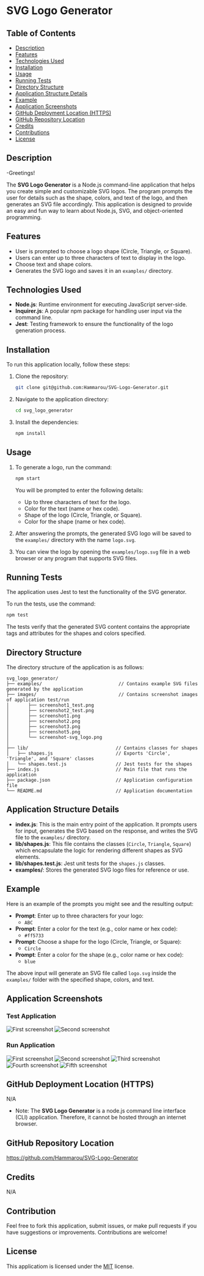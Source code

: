 # SVG Logo Generator

## Table of Contents

- [Description](#description)
- [Features](#features)
- [Technologies Used](#technologies-used)
- [Installation](#installation)
- [Usage](#usage)
- [Running Tests](#running-tests)
- [Directory Structure](#directory-structure)
- [Application Structure Details](#application-structure-details)
- [Example](#example)
- [Application Screenshots](#application-screenshots)
- [GitHub Deployment Location (HTTPS)](#github-deployment-location-https)
- [GitHub Repository Location](#github-repository-location)
- [Credits](#credits)
- [Contributions](#contributions)
- [License](#license)


## Description

-Greetings!

The **SVG Logo Generator** is a Node.js command-line application that helps you create simple and customizable SVG logos. The program prompts the user for details such as the shape, colors, and text of the logo, and then generates an SVG file accordingly. This application is designed to provide an easy and fun way to learn about Node.js, SVG, and object-oriented programming.


## Features

- User is prompted to choose a logo shape (Circle, Triangle, or Square).
- Users can enter up to three characters of text to display in the logo.
- Choose text and shape colors.
- Generates the SVG logo and saves it in an `examples/` directory.


## Technologies Used

- **Node.js**: Runtime environment for executing JavaScript server-side.
- **Inquirer.js**: A popular npm package for handling user input via the command line.
- **Jest**: Testing framework to ensure the functionality of the logo generation process.


## Installation

To run this application locally, follow these steps:

1. Clone the repository:
   ```sh
   git clone git@github.com:Hammarou/SVG-Logo-Generator.git
   ```

2. Navigate to the application directory:
   ```sh
   cd svg_logo_generator
   ```

3. Install the dependencies:
   ```sh
   npm install
   ```

## Usage
1. To generate a logo, run the command:
   ```sh
   npm start
   ```

   You will be prompted to enter the following details:
   - Up to three characters of text for the logo.
   - Color for the text (name or hex code).
   - Shape of the logo (Circle, Triangle, or Square).
   - Color for the shape (name or hex code).

2. After answering the prompts, the generated SVG logo will be saved to the `examples/` directory with the name `logo.svg`.

3. You can view the logo by opening the `examples/logo.svg` file in a web browser or any program that supports SVG files.


## Running Tests

The application uses Jest to test the functionality of the SVG generator.

To run the tests, use the command:
```sh
npm test
```

The tests verify that the generated SVG content contains the appropriate tags and attributes for the shapes and colors specified.


## Directory Structure

The directory structure of the application is as follows:
```
svg_logo_generator/
├── examples/                            // Contains example SVG files generated by the application
├── images/                              // Contains screenshot images of application test/run 
│       ├── screenshot1_test.png
│       ├── screenshot2_test.png
│       ├── screenshot1.png
│       ├── screenshot2.png
│       ├── screenshot3.png
│       ├── screenshot5.png
│       └── screenshot-svg_logo.png
│
├── lib/                                // Contains classes for shapes
│   ├── shapes.js                       // Exports 'Circle', 'Triangle', and 'Square' classes
│   └── shapes.test.js                  // Jest tests for the shapes
├── index.js                            // Main file that runs the application
├── package.json                        // Application configuration file
└── README.md                           // Application documentation
```


## Application Structure Details

- **index.js**: This is the main entry point of the application. It prompts users for input, generates the SVG based on the response, and writes the SVG file to the `examples/` directory.
- **lib/shapes.js**: This file contains the classes (`Circle`, `Triangle`, `Square`) which encapsulate the logic for rendering different shapes as SVG elements.
- **lib/shapes.test.js**: Jest unit tests for the `shapes.js` classes.
- **examples/**: Stores the generated SVG logo files for reference or use.


## Example

Here is an example of the prompts you might see and the resulting output:

- **Prompt**: Enter up to three characters for your logo:
  - `ABC`
- **Prompt**: Enter a color for the text (e.g., color name or hex code):
  - `#ff5733`
- **Prompt**: Choose a shape for the logo (Circle, Triangle, or Square):
  - `Circle`
- **Prompt**: Enter a color for the shape (e.g., color name or hex code):
  - `blue`

The above input will generate an SVG file called `logo.svg` inside the `examples/` folder with the specified shape, colors, and text.


## Application Screenshots

### Test Application

![](/images/screenshot1_test.png "First screenshot")
![](/images/screenshot2_test.png "Second screenshot")


### Run Application

![](/images/screenshot1.png "First screenshot")
![](/images/screenshot2.png "Second screenshot")
![](/images/screenshot3.png "Third screenshot")
![](/images/screenshot4.png "Fourth screenshot")
![](/images/screenshot-svg_logo.png "Fifth screenshot")



## GitHub Deployment Location (HTTPS)

N/A

* Note: The **SVG Logo Generator** is a node.js command line interface (CLI) application. Therefore, it cannot be hosted through an internet browser. 

## GitHub Repository Location

https://github.com/Hammarou/SVG-Logo-Generator

## Credits

N/A

## Contribution

Feel free to fork this application, submit issues, or make pull requests if you have suggestions or improvements. Contributions are welcome!


## License

This applicatiom is licensed under the [MIT](LICENSE) license.